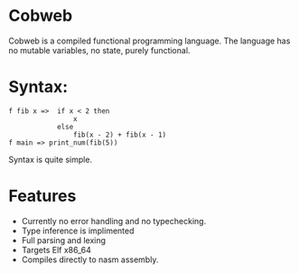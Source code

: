 # Cobweb
Cobweb is a compiled functional programming language. The language has no mutable variables, no state, purely functional.

# Syntax:
```F#
f fib x =>  if x < 2 then
                x 
            else 
                fib(x - 2) + fib(x - 1)
f main => print_num(fib(5)) 
```
Syntax is quite simple.
# Features
- Currently no error handling and no typechecking.
- Type inference is implimented
- Full parsing and lexing
- Targets Elf x86_64
- Compiles directly to nasm assembly.